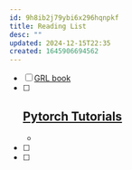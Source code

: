 ```yaml
---
id: 9h8ib2j79ybi6x296hqnpkf
title: Reading List
desc: ""
updated: 2024-12-15T22:35
created: 1645906694562
---
```


- [ ] [GRL book ](https://www.cs.mcgill.ca/~wlh/grl_book/files/GRL_Book.pdf)
- [ ] [Pytorch Tutorials](https://pytorch.org/tutorials/)
   -  
   - 
- [ ]  
- [ ]  






